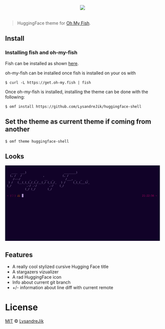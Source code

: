 <div align="center">
  <a href="http://github.com/fish-shell/omf">
  <img width=90px  src="https://cloud.githubusercontent.com/assets/8317250/8510172/f006f0a4-230f-11e5-98b6-5c2e3c87088f.png">
  </a>
</div>
<br>

> HuggingFace theme for [Oh My Fish][omf-link].

## Install

### Installing fish and oh-my-fish

Fish can be installed as shown [here](https://github.com/fish-shell/fish-shell#getting-fish).

oh-my-fish can be installed once fish is installed on your os with

```shell-script
$ curl -L https://get.oh-my.fish | fish
```

Once oh-my-fish is installed, installing the theme can be done with the following:

```shell-script
$ omf install https://github.com/LysandreJik/huggingface-shell
```

## Set the theme as current theme if coming from another

```shell-script
$ omf theme huggingface-shell
```

## Looks

<p align="center">
  <img src="https://github.com/LysandreJik/huggingface-shell/raw/master/huggingface-shell-gif.gif">
</p>

## Features

* A really cool stylized cursive Hugging Face title
* A stargazers vizualizer
* A rad HuggingFace icon
* Info about current git branch
* +/- information about line diff with current remote

# License

[MIT][mit] © [LysandreJik][author]


[mit]:            http://opensource.org/licenses/MIT
[author]:         http://github.com/LysandreJik
[omf-link]:       https://www.github.com/oh-my-fish/oh-my-fish
